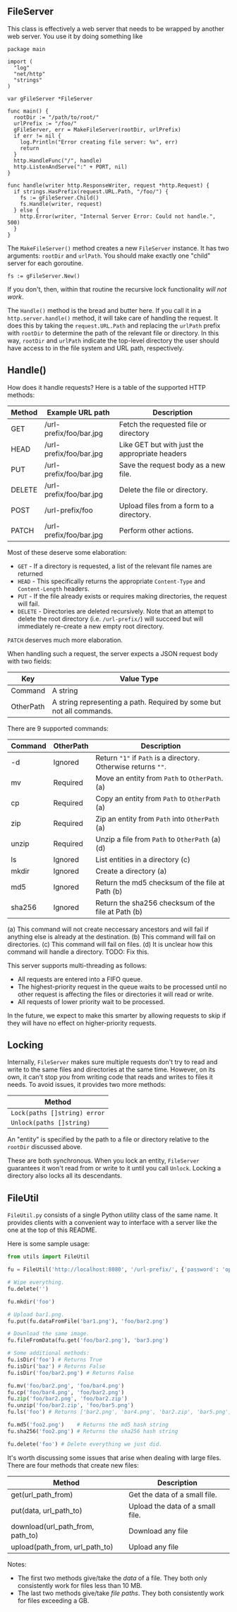 
## FileServer

This class is effectively a web server that needs to be wrapped by another web server. You use it by doing something like

```
package main

import (
  "log"
  "net/http"
  "strings"
)

var gFileServer *FileServer

func main() {
  rootDir := "/path/to/root/"
  urlPrefix := "/foo/"
  gFileServer, err = MakeFileServer(rootDir, urlPrefix)
  if err != nil {
    log.Println("Error creating file server: %v", err)
    return
  }
  http.HandleFunc("/", handle)
  http.ListenAndServe(":" + PORT, nil)
}

func handle(writer http.ResponseWriter, request *http.Request) {
  if strings.HasPrefix(request.URL.Path, "/foo/") {
    fs := gFileServer.Child()
    fs.Handle(writer, request)
  } else {
    http.Error(writer, "Internal Server Error: Could not handle.", 500)
  }
}
```

The `MakeFileServer()` method creates a new `FileServer` instance. It has two arguments: `rootDir` and `urlPath`. You should make exactly one "child" server for each goroutine.

```golang
fs := gFileServer.New()
```

If you don't, then, within that routine the recursive lock functionality *will not work*.

The `Handle()` method is the bread and butter here. If you call it in a `http.server.handle()` method, it will take care of handling the request. It does this by taking the `request.URL.Path` and replacing the `urlPath` prefix with `rootDir` to determine the path of the relevant file or directory. In this way, `rootDir` and `urlPath` indicate the top-level directory the user should have access to in the file system and URL path, respectively.

## Handle()

How does it handle requests? Here is a table of the supported HTTP methods:

| Method | Example URL path        | Description
| -------|-------------------------|-------------------------------------------------|
| GET    | /url-prefix/foo/bar.jpg |  Fetch the requested file or directory          |
| HEAD   | /url-prefix/foo/bar.jpg |  Like GET but with just the appropriate headers |
| PUT    | /url-prefix/foo/bar.jpg |  Save the request body as a new file.           |
| DELETE | /url-prefix/foo/bar.jpg |  Delete the file or directory.                  |
| POST   | /url-prefix/foo         |  Upload files from a form to a directory.       |
| PATCH  | /url-prefix/foo/bar.jpg |  Perform other actions.                         |

Most of these deserve some elaboration:
* `GET` - If a directory is requested, a list of the relevant file names are returned
* `HEAD` - This specifically returns the appropriate `Content-Type` and `Content-Length` headers.
* `PUT` - If the file already exists or requires making directories, the request will fail.
* `DELETE` - Directories are deleted recursively. Note that an attempt to delete the root directory (i.e. `/url-prefix/`) will succeed but will immediately re-create a new empty root directory.


`PATCH` deserves much more elaboration.

When handling such a request, the server expects a JSON request body with two fields:

| Key       | Value Type
| --------- | -------------------------------------------------------------------- |
| Command   | A string                                                             |
| OtherPath | A string representing a path. Required by some but not all commands. |

There are 9 supported commands:

| Command | OtherPath | Description                                                    |
| ------- | --------- | -------------------------------------------------------------- |
| -d      | Ignored   | Return `"1"` if `Path` is a directory. Otherwise returns `""`. |
| mv      | Required  | Move an entity from `Path` to `OtherPath`. (a)                 |
| cp      | Required  | Copy an entity from `Path` to `OtherPath` (a)                  |
| zip     | Required  | Zip an entity from `Path` into `OtherPath` (a)                 |
| unzip   | Required  | Unzip a file from `Path` to `OtherPath` (a) (d)                |
| ls      | Ignored   | List entities in a directory (c)                               |
| mkdir   | Ignored   | Create a directory (a)                                         |
| md5     | Ignored   | Return the md5 checksum of the file at Path (b)                |
| sha256  | Ignored   | Return the sha256 checksum of the file at Path (b)             |

(a) This command will not create neccessary ancestors and will fail if anything else is already at the destination.
(b) This command will fail on directories.
(c) This command will fail on files.
(d) It is unclear how this command will handle a directory. TODO: Fix this.


This server supports multi-threading as follows:
* All requests are entered into a FIFO queue.
* The highest-priority request in the queue waits to be processed until no other request is affecting the files or directories it will read or write.
* All requests of lower priority wait to be processed.

In the future, we expect to make this smarter by allowing requests to skip if they will have no effect on higher-priority requests.

## Locking

Internally, `FileServer` makes sure multiple requests don't try to read and write to the same files and directories at the same time. However, on its own, it can't stop *you* from writing code that reads and writes to files it needs. To avoid issues, it provides two more methods:

| Method                       |
| -----------------------------|
| `Lock(paths []string) error` |
| `Unlock(paths []string)`     |

An "entity" is specified by the path to a file or directory relative to the `rootDir` discussed above.

These are both synchronous. When you lock an entity, `FileServer` guarantees it won't read from or write to it until you call `Unlock`. Locking a directory also locks all its descendants.

## FileUtil

`FileUtil.py` consists of a single Python utility class of the same name. It provides clients with a convenient way to interface with a server like the one at the top of this README.

Here is some sample usage:

```python
from utils import FileUtil

fu = FileUtil('http://localhost:8080', '/url-prefix/', {'password': 'optional_password'})

# Wipe everything.
fu.delete('')

fu.mkdir('foo')

# Upload bar1.png.
fu.put(fu.dataFromFile('bar1.png'), 'foo/bar2.png')

# Download the same image.
fu.fileFromData(fu.get('foo/bar2.png'), 'bar3.png')

# Some additional methods:
fu.isDir('foo') # Returns True
fu.isDir('baz') # Returns False
fu.isDir('foo/bar2.png') # Returns False

fu.mv('foo/bar2.png', 'foo/bar4.png')
fu.cp('foo/bar4.png', 'foo/bar2.png')
fu.zip('foo/bar2.png', 'foo/bar2.zip')
fu.unzip('foo/bar2.zip', 'foo/bar5.png')
fu.ls('foo') # Returns ['bar2.png', 'bar4.png', 'bar2.zip', 'bar5.png']

fu.md5('foo2.png')    # Returns the md5 hash string
fu.sha256('foo2.png') # Returns the sha256 hash string

fu.delete('foo') # Delete everything we just did.
```

It's worth discussing some issues that arise when dealing with large files. There are four methods that create new files:

| Method                           | Description                      |
| -------------------------------- | -------------------------------- |
| get(url_path_from)               | Get the data of a small file.    |
| put(data, url_path_to)           | Upload the data of a small file. |
| download(url_path_from, path_to) | Download any file                |
| upload(path_from, url_path_to)   | Upload any file                  |

Notes:
* The first two methods give/take the *data* of a file. They both only consistently work for files less than 10 MB.
* The last two methods give/take *file paths*. They both consistently work for files exceeding a GB.
